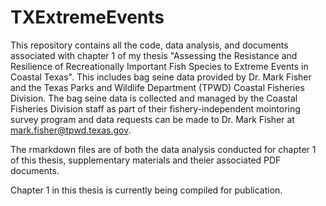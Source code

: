 # TXExtremeEvents

This repository contains all the code, data analysis, and documents associated with chapter 1 of my thesis "Assessing the Resistance and Resilience of Recreationally Important Fish Species to Extreme Events in Coastal Texas". This includes bag seine data provided by Dr. Mark Fisher and the Texas Parks and Wildlife Department (TPWD) Coastal Fisheries Division. The bag seine data is collected and managed by the Coastal Fisheries Division staff as part of their fishery-independent mointoring survey program and data requests can be made to Dr. Mark Fisher at mark.fisher@tpwd.texas.gov.

The rmarkdown files are of both the data analysis conducted for chapter 1 of this thesis, supplementary materials and theier associated PDF documents. 

Chapter 1 in this thesis is currently being compiled for publication. 
